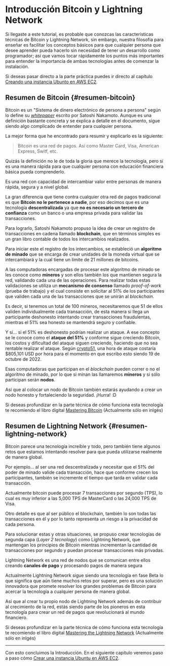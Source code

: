 Introducción Bitcoin y Lightning Network
===

Si llegaste a este tutorial, es probable que conozcas las características técnicas de Bitcoin y Lightning Network, sin embargo, nuestra filosofía para enseñar es facilitar los conceptos básicos para que cualquier persona que desee aprender pueda hacerlo sin necesidad de tener un desarrollo como programador; así que vamos tocar rápidamente los puntos más importantes para entender la importancia de ambas tecnologías antes de comenzar la instalación.

Si deseas pasar directo a la parte práctica puedes ir directo al capítulo [Creando una instancia Ubunto en AWS EC2](/2-creando-una-instancia-ubunto-en-aws-ec2.md).

## Resumen de Bitcoin {#resumen-bitcoin}

Bitcoin es un "Sistema de dinero electrónico de persona a persona" según lo define su *[whitepaper](https://bitcoin.org/bitcoin.pdf)* escrito por Satoshi Nakamoto. Aunque es una definición bastante concreta y se explica a detalle en el documento, sigue siendo algo complicado de entender para cualquier persona.

La mejor forma que he encontrado para resumir y explicarlo es la siguiente:

> Bitcoin es una red de pagos. Así como Master Card, Visa, American Express, Switf, etc.

Quizás la definición no le de toda la gloria que merece la tecnología, pero sí es una manera rápida para que cualquier persona con educación financiera básica pueda comprenderlo.

Es una red con capacidad de intercambiar valor entre personas de manera rápida, segura y a nivel global.

La gran diferencia que tiene contra cualquier otra red de pagos tradicional es que **Bitcoin no le pertenece a nadie**, por eso decimos que es una tecnología **descentralizada** ya que **no es necesario un tercero de confianza** como un banco o una empresa privada para validar las transacciones.

Para lograrlo, Satoshi Nakamoto propuso la idea de crear un registro de transacciones en cadena llamado **blockchain**, que en términos simples es un gran libro contable de todos los intercambios realizados. 

Para iniciar este el registro de los intercambios, se estableció un **algoritmo de minado** que se encarga de crear unidades de la moneda virtual que se intercambiará y la cual tiene un límite de 21 millones de bitcoins.

A las computadoras encargadas de procesar este algoritmo de minado se les conoce como **mineros** y son ellos también los que mantienen segura la red, validando cada una de las operaciones. Para realizar todas estas validaciones se utiliza un **mecanismo de consenso** llamado *proof-of-work* (prueba de trabajo) y el cual consiste en solicitar al 51% de los participantes que validen cada una de las transacciones que se unirán al *blockchain*.

Es decir, si tenemos un total de 100 mineros, necesitaremos que 51 de ellos validen individualmente cada transacción, de esta manera si llega un participante deshonesto intentando crear transacciones fraudulentas, mientras el 51% sea honesto se mantendrá seguro y confiable.

Y sí… si el 51% es deshonesto podrían realizar un ataque. A ese concepto se le conoce como el **ataque del 51%** y conforme sigue creciendo Bitcoin, los costos y dificultad del ataque siguen creciendo, haciendo que no sea rentable realizar el ataque. Según [crypto51](https://www.crypto51.app/), una hora de ataque costaría $805,101 USD por hora para el momento en que escribo esto siendo 19 de octubre de 2022.

Esas computadoras que participan en el *blockchain* pueden correr o no el algoritmo de minado, por lo que si minan las llamaremos **mineros** y si sólo participan serán **nodos**.

Así que al colocar un nodo de Bitcoin también estarás ayudando a crear un nodo honesto y fortaleciendo la seguridad. ¡Hurra! :D

Si deseas profundizar en la parte técnica de cómo funciona esta tecnología te recomiendo el libro digital [Mastering Bitcoin](https://github.com/bitcoinbook/bitcoinbook) (Actualmente sólo en inlgés)

## Resumen de Lightning Network {#resumen-lightning-network}

Bitcoin parece una tecnología increíble y todo, pero también tiene algunos retos que estamos intentando resolver para que pueda utilizarse realmente de manera global. 

Por ejemplo… al ser una red descentralizada y necesitar que el 51% del poder de minado valide cada transacción, hace que conforme crecen los participantes, también se incremente el tiempo que tarda en validar cada transacción.

Actualmente bitcoin puede procesar 7 transacciones por segundo (TPS), lo cual es muy inferior a las 5,000 TPS de MasterCard o las 24,000 TPS de Visa.

Otro detalle es que al ser público el blockchain, también lo son todas las transacciones en él y por lo tanto representa un riesgo a la privacidad de cada persona.

Para solucionar estas y otras situaciones, se propuso crear tecnologías de segunda capa (*Layer 2 tecnology*) como Lightning Network, que mantengan los principios de Bitcoin mientras incrementan la cantidad de transacciones por segundo y puedan procesar transacciones más privadas.

Lightning Network es una red de nodos que se comunican entre ellos creando **canales de pago** y procesando pagos de manera segura

Actualmente Lightning Network sigue siendo una tecnología en fase Beta lo que significa que aún tiene muchos retos por superar, pero es una solución innovadora que promete resolver los grandes problemas de Bitcoin para acercar la tecnología a cualquier persona de manera global.

Así que al crear tu propio nodo de Lightning Network además de contribuir al crecimiento de la red, estás siendo parte de los pioneros en esta tecnología para crear un red de pagos que revolucionará al mundo financiero.

Si deseas profundizar en la parte técnica de cómo funciona esta tecnología te recomiendo el libro digital [Mastering the Lightning Network](https://github.com/lnbook/lnbook) (Actualmente sólo en inlgés)

---

Con esto concluimos la Introducción. En el siguiente capítulo veremos paso a paso cómo [Crear una instancia Ubuntu en AWS EC2](/2-creando-una-instancia-ubuntu-en-aws-ec2.md).